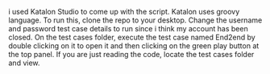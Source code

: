 i used Katalon Studio to come up with the script. Katalon uses groovy language. To run this, clone the repo to your desktop. Change the username and password test case details to run since i think my account has been closed. On the test cases folder, execute the test case named End2end by double clicking on it to open it and then clicking on the green play button at the top panel. If you are just reading the code, locate the test cases folder and view.

